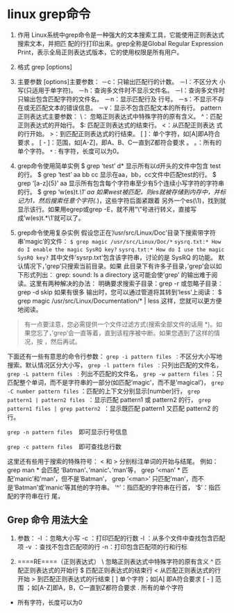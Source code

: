 #   linux grep命令
1. 作用
Linux系统中grep命令是一种强大的文本搜索工具，它能使用正则表达式搜索文本，并把匹 配的行打印出来。grep全称是Global Regular Expression Print，表示全局正则表达式版本，它的使用权限是所有用户。

2. 格式
grep [options]

3. 主要参数
[options]主要参数：
－c：只输出匹配行的计数。
－I：不区分大 小写(只适用于单字符)。
－h：查询多文件时不显示文件名。
－l：查询多文件时只输出包含匹配字符的文件名。
－n：显示匹配行及 行号。
－s：不显示不存在或无匹配文本的错误信息。
－v：显示不包含匹配文本的所有行。
pattern正则表达式主要参数：
\： 忽略正则表达式中特殊字符的原有含义。
^：匹配正则表达式的开始行。
$: 匹配正则表达式的结束行。
\<：从匹配正则表达 式的行开始。
\>：到匹配正则表达式的行结束。
[ ]：单个字符，如[A]即A符合要求 。
[ - ]：范围，如[A-Z]，即A、B、C一直到Z都符合要求 。
。：所有的单个字符。
```*：```有字符，长度可以为0。

4. grep命令使用简单实例
$ grep ‘test’ d*
显示所有以d开头的文件中包含 test的行。
$ grep ‘test’ aa bb cc
显示在aa，bb，cc文件中匹配test的行。
$ grep ‘[a-z]\{5\}’ aa
显示所有包含每个字符串至少有5个连续小写字符的字符串的行。
$ grep ‘w\(es\)t.*\1′ aa
如果west被匹配，则es就被存储到内存中，并标记为1，然后搜索任意个字符(.*)，这些字符后面紧跟着 另外一个es(\1)，找到就显示该行。如果用egrep或grep -E，就不用”\”号进行转义，直接写成’w(es)t.*\1′就可以了。

5. grep命令使用复杂实例
假设您正在’/usr/src/Linux/Doc’目录下搜索带字符 串’magic’的文件：
``` $ grep magic /usr/src/Linux/Doc/* ```
```sysrq.txt:* How do I enable the magic SysRQ key?```
```sysrq.txt:* How do I use the magic SysRQ key?```
其中文件’sysrp.txt’包含该字符串，讨论的是 SysRQ 的功能。
默认情况下，’grep’只搜索当前目录。如果 此目录下有许多子目录，’grep’会以如下形式列出：
grep: sound: Is a directory
这可能会使’grep’ 的输出难于阅读。这里有两种解决的办法：
明确要求搜索子目录：grep -r
或忽略子目录：grep -d skip
如果有很多 输出时，您可以通过管道将其转到’less’上阅读：
$ grep magic /usr/src/Linux/Documentation/* | less
这样，您就可以更方便地阅读。

> 有一点要注意，您必需提供一个文件过滤方式(搜索全部文件的话用 *)。如果您忘了，’grep’会一直等着，直到该程序被中断。如果您遇到了这样的情况，按 <CTRL c> ，然后再试。

下面还有一些有意思的命令行参数：
```grep -i pattern files ：```不区分大小写地搜索。默认情况区分大小写，
```grep -l pattern files ：```只列出匹配的文件名，
```grep -L pattern files ：```列出不匹配的文件名，
```grep -w pattern files``` ：只匹配整个单词，而不是字符串的一部分(如匹配’magic’，而不是’magical’)，
```grep -C number pattern files``` ：匹配的上下文分别显示[number]行，
```grep pattern1 | pattern2 files ```：显示匹配 pattern1 或 pattern2 的行，
```grep pattern1 files | grep pattern2 ```：显示既匹配 pattern1 又匹配 pattern2 的行。

```grep -n pattern files  ```即可显示行号信息

```grep -c pattern files  ```即可查找总行数

这里还有些用于搜索的特殊符号：
\< 和 \> 分别标注单词的开始与结尾。
例如：
grep man * 会匹配 ‘Batman’、’manic’、’man’等，
grep ‘\<man’ * 匹配’manic’和’man’，但不是’Batman’，
grep ‘\<man\>’ 只匹配’man’，而不是’Batman’或’manic’等其他的字符串。
‘^’：指匹配的字符串在行首，
‘$’：指匹配的字符串在行 尾，





## Grep 命令 用法大全

1. 参数： 
-I ：忽略大小写 
-c ：打印匹配的行数 
-l ：从多个文件中查找包含匹配项 
-v ：查找不包含匹配项的行 
-n：打印包含匹配项的行和行标 

2. ====RE====（正则表达式） 
\ 忽略正则表达式中特殊字符的原有含义 
^ 匹配正则表达式的开始行 
$ 匹配正则表达式的结束行 
\< 从匹配正则表达式的行开始 
\> 到匹配正则表达式的行结束 
[ ] 单个字符；如[A] 即A符合要求 
[ - ] 范围 ；如[A-Z]即A，B，C一直到Z都符合要求 
. 所有的单个字符 
* 所有字符，长度可以为0 